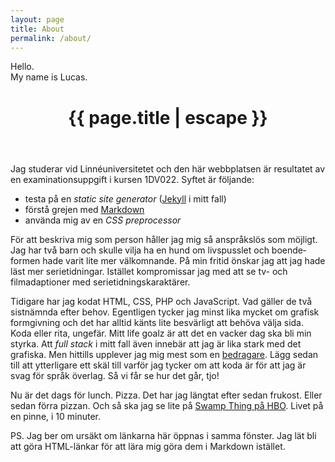 ```yaml
---
layout: page
title: About
permalink: /about/
---
```

<div class="hero--light hero--about">
  <span>Hello. <br>My name is Lucas.</span>
</div>

<header class="post-header">
  <h1 class="post-title">{{ page.title | escape }}</h1>
</header>

Jag studerar vid Linnéuniversitetet och den här webbplatsen är resultatet av en examinationsuppgift i kursen 1DV022. Syftet är följande: 
* testa på en *static site generator* ([Jekyll](https://jekyllrb.com/ "Jekylls webbplats") i mitt fall)
* förstå grejen med [Markdown](https://daringfireball.net/projects/markdown/) 
* använda mig av en *CSS preprocessor* 

För att beskriva mig som person håller jag mig så anspråkslös som möjligt. Jag har två barn och skulle vilja ha en hund om livspusslet och boende&shy;formen hade varit lite mer välkomnande. På min fritid önskar jag att jag hade läst mer serietidningar. Istället kompromissar jag med att se tv- och filmadaptioner med serietidningskaraktärer. 

Tidigare har jag kodat HTML, CSS, PHP och JavaScript. Vad gäller de två sistnämnda efter behov. Egentligen tycker jag minst lika mycket om grafisk formgivning och det har alltid känts lite besvärligt att behöva välja sida. Koda eller rita, ungefär. Mitt life goalz är att det en vacker dag ska bli min styrka. Att *full stack* i mitt fall även innebär att jag är lika stark med det grafiska. Men hittills upplever jag mig mest som en [bedragare](https://sv.wikipedia.org/wiki/Bluffsyndromet). Lägg sedan till att ytterligare ett skäl till varför jag tycker om att koda är för att jag är svag för språk överlag. Så vi får se hur det går, tjo!

Nu är det dags för lunch. Pizza. Det har jag längtat efter sedan frukost. Eller sedan förra pizzan. Och så ska jag se lite på [Swamp Thing på HBO](https://se.hbonordic.com/series/swamp-thing/be12fa9e-e282-4125-91e9-ff98d9bdb855). Livet på en pinne, i 10 minuter. 

PS. Jag ber om ursäkt om länkarna här öppnas i samma fönster. Jag lät bli att göra HTML-länkar för att lära mig göra dem i Markdown istället. 